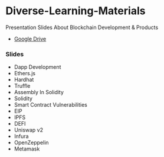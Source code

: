 # Diverse-Learning-Materials
Presentation Slides About Blockchain Development &amp; Products
- [Google Drive](https://drive.google.com/drive/folders/1kjc2md9qpo1SoBZxPf3ptw8OILv3P6py?usp=sharing)


### Slides
 - Dapp Development
 - Ethers.js
 - Hardhat
 - Truffle
 - Assembly In Solidity
 - Solidity
 - Smart Contract Vulnerabilities
 - EIP
 - IPFS
 - DEFI
 - Uniswap v2
 - Infura
 - OpenZeppelin
 - Metamask



